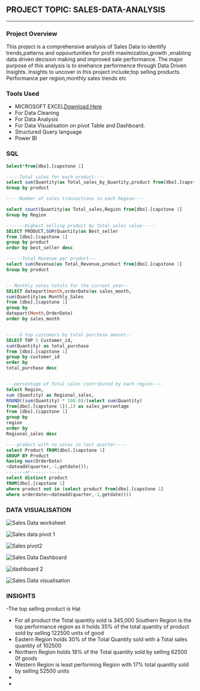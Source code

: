 ## PROJECT TOPIC: SALES-DATA-ANALYSIS
---
### Project Overview
This project  is a comprehensive analysis of Sales Data to identify trends,patterns and oppourtunities for profit maximization,growth ,enabling data driven decision making and improved sale performance. The major purpose of this analysis is to enehance performence through Data Driven Insights. Insights to uncover in this project include;top selling products. Performance per region,monthly sales trends etc


### Tools Used

- MICROSOFT EXCEL[Download Here](https://www.microsoft.com)
- For Data Cleaning
- For Data Analysis
- For Data Visualisation on pivot Table and Dashboard.
- Structured Query language
- Power BI 
  
 ### SQL
 ```SQL
Select*from[dbo].[capstone 1]

 -----Total sales for each product----
 select sum(Quantity)as Total_sales_by_Quantity,product from[dbo].[capstone 1]  
 Group by product

 -----Number of sales transactions in each Region----
 
 select count(Quantity)as Total_sales,Region from[dbo].[capstone 1]  
 Group by Region

 -------Highest selling product by Total sales value-----
 SELECT PRODUCT,SUM(Quantity)as Best_seller
 from [dbo].[capstone 1]
 group by product
 order by best_seller desc
 
 ------Total Revenue per product---
 select sum(Revenue)as Total_Revenue,product from[dbo].[capstone 1]  
 Group by product


 --	Monthly sales totals for the current year--
 SELECT datepart(month,orderDate)as sales_month,
 sum(Quantity)as Monthly_Sales
 from [dbo].[capstone 1]
 group by
 datepart(Month,OrderDate)
 order by sales_month


-----5 top customers by total purchase amount--
SELECT TOP 5 Customer_id,
sum(Quantity) as total_purchase
from [dbo].[capstone 1]
group by customer_id
order by 
total_purchase desc


---percentage of Total sales contributed by each region----
Select Region,
sum (Quantity) as Regional_sales,
ROUND((sum(Quantity) * 100.0)/(select sum(Quantity)
from[dbo].[capstone 1]),1) as sales_percentage
from [dbo].[capstone 1]
group by
region
order by
Regional_sales desc

----product with no sales in last quarter----
select Product fROM[dbo].[capstone 1]
GROUP BY Product
having max(OrderDate)
<dateadd(quarter,-1,getdate());
-------or------------
select distinct product
fROM[dbo].[capstone 1]
where product not in (select product from[dbo].[capstone 1]
where orderdate>=dateadd(quarter,-1,getdate()))
```

### DATA VISUALISATION

![Sales Data worksheet](https://github.com/user-attachments/assets/505f24e6-bda4-45bf-afdb-c96c32a346da)












![Sales data pivot 1](https://github.com/user-attachments/assets/da797fc8-298b-4fcf-a7a2-c4d3df142e64)













![Sales pivot2](https://github.com/user-attachments/assets/fd4fec96-ca10-4d9a-b174-d1399ce2667a)








![Sales Data Dashboard](https://github.com/user-attachments/assets/b0c7a855-fb62-4cab-af54-acc2e5ee6852)













![dashboard 2](https://github.com/user-attachments/assets/3f383d7c-1b4f-4f21-a0a0-77bf6c4d1dbf)







![Sales  Data visualisation](https://github.com/user-attachments/assets/411720d1-0a2d-4223-898b-4c47fa3c458e)











### INSIGHTS

-The top selling product is Hat
- For all product the Total quantity sold is 345,000 Southern Region is the top performance region as it holds 35% of the total quantity of product sold by selling 122500 units of good
- Eastern Region holds 30% of the Total Quantity  sold with a Total sales quantity of 102500 
- Northern Region holds  18% of the Total quantity sold by selling 62500 0f goods
- Western Region is least performing Region with 17% total quantity sold by selling 52500 units
- 
- 


